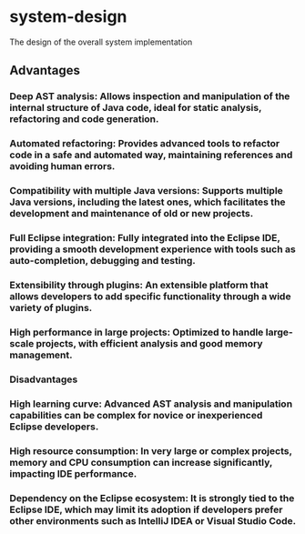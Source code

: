 # system-design
The design of the overall system implementation
## Advantages 

### Deep AST analysis: Allows inspection and manipulation of the internal structure of Java code, ideal for static analysis, refactoring and code generation.

### Automated refactoring: Provides advanced tools to refactor code in a safe and automated way, maintaining references and avoiding human errors.

### Compatibility with multiple Java versions: Supports multiple Java versions, including the latest ones, which facilitates the development and maintenance of old or new projects.

### Full Eclipse integration: Fully integrated into the Eclipse IDE, providing a smooth development experience with tools such as auto-completion, debugging and testing.

### Extensibility through plugins: An extensible platform that allows developers to add specific functionality through a wide variety of plugins.

### High performance in large projects: Optimized to handle large-scale projects, with efficient analysis and good memory management.

### Disadvantages

### High learning curve: Advanced AST analysis and manipulation capabilities can be complex for novice or inexperienced Eclipse developers.

### High resource consumption: In very large or complex projects, memory and CPU consumption can increase significantly, impacting IDE performance.

### Dependency on the Eclipse ecosystem: It is strongly tied to the Eclipse IDE, which may limit its adoption if developers prefer other environments such as IntelliJ IDEA or Visual Studio Code.